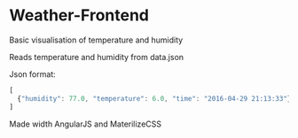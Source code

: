 # Weather-Frontend
Basic visualisation of temperature and humidity

Reads temperature and humidity from data.json

Json format:
```javascript
[
  {"humidity": 77.0, "temperature": 6.0, "time": "2016-04-29 21:13:33"}
]
```

Made width AngularJS and MaterilizeCSS
